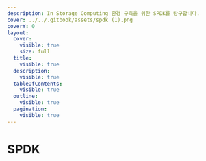 ```yaml
---
description: In Storage Computing 환경 구축을 위한 SPDK를 탐구합니다.
cover: ../../.gitbook/assets/spdk (1).png
coverY: 0
layout:
  cover:
    visible: true
    size: full
  title:
    visible: true
  description:
    visible: true
  tableOfContents:
    visible: true
  outline:
    visible: true
  pagination:
    visible: true
---
```


# SPDK

